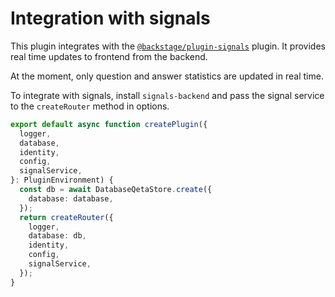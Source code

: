 # Integration with signals

This plugin integrates with the [`@backstage/plugin-signals`](https://github.com/backstage/backstage/tree/master/plugins/signals)
plugin. It provides real time updates to frontend from the backend.

At the moment, only question and answer statistics are updated in real time.

To integrate with signals, install `signals-backend` and pass the signal service
to the `createRouter` method in options.

```ts
export default async function createPlugin({
  logger,
  database,
  identity,
  config,
  signalService,
}: PluginEnvironment) {
  const db = await DatabaseQetaStore.create({
    database: database,
  });
  return createRouter({
    logger,
    database: db,
    identity,
    config,
    signalService,
  });
}
```
